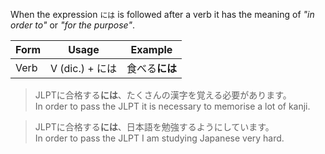 When the expression `には` is followed after a verb it has the meaning of *"in order to"* or *"for the purpose"*.

|Form|Usage|Example|
|-|-|-|
|Verb|V (dic.) + には|食べる**には**|

>JLPTに合格する**には**、たくさんの漢字を覚える必要があります。  
>In order to pass the JLPT it is necessary to memorise a lot of kanji.

>JLPTに合格する**には**、日本語を勉強するようにしています。  
>In order to pass the JLPT I am studying Japanese very hard.